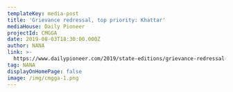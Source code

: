 ```yaml
---
templateKey: media-post
title: 'Grievance redressal, top priority: Khattar'
mediaHouse: Daily Pioneer
projectId: CMGGA
date: 2019-08-03T18:30:00.000Z
author: NANA
link: >-
  https://www.dailypioneer.com/2019/state-editions/grievance-redressal--top-priority--khattar.html
tag: NANA
displayOnHomePage: false
image: /img/cmgga-1.png
---
```


